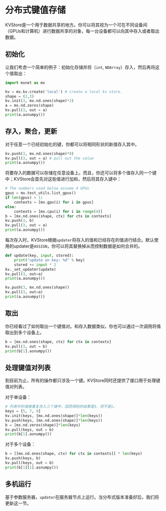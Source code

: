 
# 分布式键值存储

KVStore是一个用于数据共享的地方。你可以将其视为一个可在不同设备间（GPUs和计算机）进行数据共享的对象，每一台设备都可以向其中存入或者取出数据。

## 初始化

让我们考虑一个简单的例子：初始化存储并将（`int`, `NDArray`）存入，然后再将这个值取出：


```python
import mxnet as mx

kv = mx.kv.create('local') # create a local kv store.
shape = (2,3)
kv.init(3, mx.nd.ones(shape)*2)
a = mx.nd.zeros(shape)
kv.pull(3, out = a)
print(a.asnumpy())
```

## 存入，聚合，更新
对于任意一个已经初始化的键，你都可以将相同形状的新值存入其中。


```python
kv.push(3, mx.nd.ones(shape)*8)
kv.pull(3, out = a) # pull out the value
print(a.asnumpy())
```

将要存入的数据可以存储在任意设备上。而且，你还可以将多个值存入同一个键中；KVStore会首先对这些值进行加和，然后将其存入键中：


```python
# The numbers used below assume 4 GPUs
gpus = mx.test_utils.list_gpus()
if len(gpus) > 1:
    contexts = [mx.gpu(i) for i in gpus]
else:
    contexts = [mx.cpu(i) for i in range(4)]
b = [mx.nd.ones(shape, ctx) for ctx in contexts]
kv.push(3, b)
kv.pull(3, out = a)
print(a.asnumpy())
```

每次存入时，KVStore根据`updater`将存入的值和已经存在的值进行结合。默认使用的updater是`ASSIGN`，你可以将其替换掉从而控制数据是如何合并的。


```python
def update(key, input, stored):
    print("update on key: %d" % key)
    stored += input * 2
kv._set_updater(update)
kv.pull(3, out=a)
print(a.asnumpy())
```


```python
kv.push(3, mx.nd.ones(shape))
kv.pull(3, out=a)
print(a.asnumpy())
```

## 取出

你已经看过了如何取出一个键值对。和存入数据类似，你也可以通过一次调用将值取出到多个设备上。


```python
b = [mx.nd.ones(shape, ctx) for ctx in contexts]
kv.pull(3, out = b)
print(b[1].asnumpy())
```

## 处理键值对列表

到目前为止，所有的操作都只涉及一个键。KVStore同时还提供了接口用于处理键值对列表。

对于单设备：


```python
# 列表中的值被重复存入三个键中，因而得到的结果是3，而不是1。
keys = [5, 7, 9]
kv.init(keys, [mx.nd.ones(shape)]*len(keys))
kv.push(keys, [mx.nd.ones(shape)]*len(keys))
b = [mx.nd.zeros(shape)]*len(keys)
kv.pull(keys, out = b)
print(b[1].asnumpy())
```

对于多个设备：


```python
b = [[mx.nd.ones(shape, ctx) for ctx in contexts]] * len(keys)
kv.push(keys, b)
kv.pull(keys, out = b)
print(b[1][1].asnumpy())
```

## 多机运行

基于参数服务器，`updater`在服务器节点上运行。当分布式版本准备好后，我们将更新这一节。

<!-- ## How to Choose Between APIs -->

<!-- You can mix APIs as much as you like. Here are some guidelines -->
<!-- * Use the Symbolic API and a coarse-grained operator to create  an established structure. -->
<!-- * Use a fine-grained operator to extend parts of a more flexible symbolic graph. -->
<!-- * Do some dynamic NDArray tricks, which are even more flexible, between the calls of forward and backward executors. -->

<!-- Different approaches offer you different levels of flexibility and -->
<!-- efficiency. Normally, you do not need to be flexible in all parts of the -->
<!-- network, so use the parts optimized for speed, and compose it -->
<!-- flexibly with a fine-grained operator or a dynamic NDArray. Such a -->
<!-- mixture allows you to build the deep learning architecture both efficiently and -->
<!-- flexibly as your choice.  -->


<!-- INSERT SOURCE DOWNLOAD BUTTONS -->
